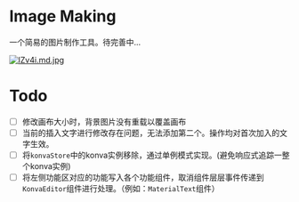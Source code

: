 # Image Making

一个简易的图片制作工具。待完善中...

[![IZv4i.md.jpg](https://s1.328888.xyz/2022/09/24/IZv4i.md.jpg)](https://imgloc.com/i/IZv4i)


# Todo
- [ ] 修改画布大小时，背景图片没有重载以覆盖画布
- [ ] 当前的插入文字进行修改存在问题，无法添加第二个。操作均对首次加入的文字生效。
- [ ] 将`konvaStore`中的konva实例移除，通过单例模式实现。(避免响应式追踪一整个konva实例)
- [ ] 将左侧功能区对应的功能写入各个功能组件，取消组件层层事件传递到`KonvaEditor`组件进行处理。（例如：`MaterialText`组件）
